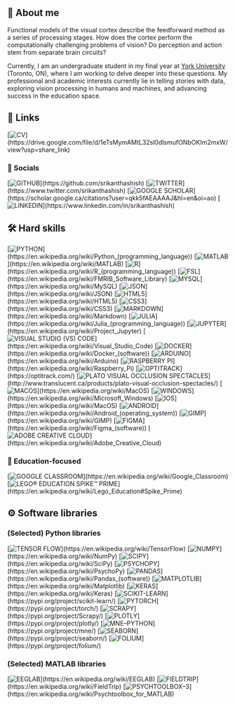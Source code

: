 ## 👋 About me
Functional models of the visual cortex describe the feedforward method as a series of processing stages. How does the cortex perform the computationally challenging problems of vision? Do perception and action stem from separate brain circuits?

Currently, I am an undergraduate student in my final year at <a href="https://www.yorku.ca/">York University</a> (Toronto, ON), where I am working to delve deeper into these questions. My professional and academic interests currently lie in telling stories with data, exploring vision processing in humans and machines, and advancing success in the education space.

## 🔗 Links
[![CV](https://img.shields.io/badge/CV-rgba(68,1,84,1)?style=for-the-badge&logo=&logoColor=white)](https://drive.google.com/file/d/1eTsMymAMtL32sl0dlsmufONbOKIm2mxW/view?usp=share_link)
### 🤝 Socials
[![GITHUB](https://img.shields.io/badge/GITHUB-rgba(68,1,84,1)?style=for-the-badge&logo=GITHUB)](https://github.com/srikanthashish)
[![TWITTER](https://img.shields.io/badge/TWITTER-rgba(68,1,84,1)?style=for-the-badge&logo=TWITTER&logoColor=white)](https://www.twitter.com/srikanthashish)
[![GOOGLE SCHOLAR](https://img.shields.io/badge/GOOGLE%20SCHOLAR-rgba(68,1,84,1)?style=for-the-badge&logo=GOOGLESCHOLAR&logoColor=white)](https://scholar.google.ca/citations?user=qkk5fAEAAAAJ&hl=en&oi=ao)
[![LINKEDIN](https://img.shields.io/badge/LINKEDIN-rgba(68,1,84,1)?style=for-the-badge&logo=LINKEDIN&logoColor=white)](https://www.linkedin.com/in/srikanthashish)

## 🛠️ Hard skills
[![PYTHON](https://img.shields.io/badge/Python-rgb(37,37,37)?style=for-the-badge&logo=python&logoColor=white)](https://en.wikipedia.org/wiki/Python_(programming_language))
[![MATLAB](https://img.shields.io/badge/MATLAB-rgb(37,37,37)?style=for-the-badge)](https://en.wikipedia.org/wiki/MATLAB)
[![R](https://img.shields.io/badge/R-rgb(37,37,37)?style=for-the-badge&logo=r&logoColor=white)](https://en.wikipedia.org/wiki/R_(programming_language))
[![FSL](https://img.shields.io/badge/FMRIB_Software_Library_(FSL)-rgb(37,37,37)?style=for-the-badge)](https://en.wikipedia.org/wiki/FMRIB_Software_Library)
[![MYSQL](https://img.shields.io/badge/MySQL-rgb(37,37,37)?style=for-the-badge&logo=mysql&logoColor=white)](https://en.wikipedia.org/wiki/MySQL)
[![JSON](https://img.shields.io/badge/JSON-rgb(37,37,37)?style=for-the-badge&logo=json&logoColor=white)](https://en.wikipedia.org/wiki/JSON)
[![HTML5](https://img.shields.io/badge/HTML5-rgb(37,37,37)?style=for-the-badge&logo=html5&logoColor=white)](https://en.wikipedia.org/wiki/HTML5)
[![CSS3](https://img.shields.io/badge/CSS3-rgb(37,37,37)?style=for-the-badge&logo=css3&logoColor=white)](https://en.wikipedia.org/wiki/CSS3)
[![MARKDOWN](https://img.shields.io/badge/Markdown-rgb(37,37,37)?style=for-the-badge&logo=markdown&logoColor=white)](https://en.wikipedia.org/wiki/Markdown)
[![JULIA](https://img.shields.io/badge/Julia-rgb(37,37,37)?style=for-the-badge&logo=julia&logoColor=white)](https://en.wikipedia.org/wiki/Julia_(programming_language))
[![JUPYTER](https://img.shields.io/badge/Jupyter-rgb(37,37,37)?style=for-the-badge&logo=jupyter&logoColor=white)](https://en.wikipedia.org/wiki/Project_Jupyter)
[![VISUAL STUDIO (VS) CODE](https://img.shields.io/badge/Visual_Studio_(VS)_Code-rgb(37,37,37)?style=for-the-badge&logo=visualstudiocode&logoColor=white)](https://en.wikipedia.org/wiki/Visual_Studio_Code)
[![DOCKER](https://img.shields.io/badge/Docker-rgb(37,37,37)?style=for-the-badge&logo=docker&logoColor=white)](https://en.wikipedia.org/wiki/Docker_(software))
[![ARDUINO](https://img.shields.io/badge/Arduino-rgb(14,42,71)?style=for-the-badge&logo=arduino&logoColor=white)](https://en.wikipedia.org/wiki/Arduino)
[![RASPBERRY PI](https://img.shields.io/badge/Raspberry_Pi-rgb(14,42,71)?style=for-the-badge&logo=raspberrypi&logoColor=white)](https://en.wikipedia.org/wiki/Raspberry_Pi)
[![OPTITRACK](https://img.shields.io/badge/OptiTrack-rgb(71,44,122)?style=for-the-badge)](https://optitrack.com/)
[![PLATO VISUAL OCCLUSION SPECTACLES](https://img.shields.io/badge/PLATO_Visual_Occlusion_Spectacles-rgb(71,44,122)?style=for-the-badge)](http://www.translucent.ca/products/plato-visual-occlusion-spectacles/)
[![MACOS](https://img.shields.io/badge/MacOS-rgb(37,37,37)?style=for-the-badge&logo=macos&logoColor=white)](https://en.wikipedia.org/wiki/MacOS)
[![WINDOWS](https://img.shields.io/badge/Windows-rgb(37,37,37)?style=for-the-badge&logo=windows&logoColor=white)](https://en.wikipedia.org/wiki/Microsoft_Windows)
[![IOS](https://img.shields.io/badge/iOS-rgb(37,37,37)?style=for-the-badge&logo=ios&logoColor=white)](https://en.wikipedia.org/wiki/MacOS)
[![ANDROID](https://img.shields.io/badge/Android-rgb(37,37,37)?style=for-the-badge&logo=android&logoColor=white)](https://en.wikipedia.org/wiki/Android_(operating_system))
[![GIMP](https://img.shields.io/badge/GNU_Image_Manipulation_Program_(GIMP)-rgb(37,37,37)?style=for-the-badge&logo=gimp&logoColor=white)](https://en.wikipedia.org/wiki/GIMP)
[![FIGMA](https://img.shields.io/badge/Figma-rgb(37,37,37)?style=for-the-badge&logo=figma&logoColor=white)](https://en.wikipedia.org/wiki/Figma_(software))
[![ADOBE CREATIVE CLOUD](https://img.shields.io/badge/Adobe_Creative_Cloud-rgb(37,37,37)?style=for-the-badge&logo=adobecreativecloud&logoColor=white)](https://en.wikipedia.org/wiki/Adobe_Creative_Cloud)

### 🍎 Education-focused
[![GOOGLE CLASSROOM](https://img.shields.io/badge/Google_Classroom-rgb(37,37,37)?style=for-the-badge&logo=googleclassroom&logoColor=white)](https://en.wikipedia.org/wiki/Google_Classroom)
[![LEGO® EDUCATION SPIKE™ PRIME](https://img.shields.io/badge/LEGO®_Education_SPIKE™_Prime-rgb(71,44,122)?style=for-the-badge)](https://en.wikipedia.org/wiki/Lego_Education#Spike_Prime)

## ⚙️ Software libraries
### (Selected) Python libraries
[![TENSOR FLOW](https://img.shields.io/badge/Tensor_Flow-rgb(37,37,37)?style=for-the-badge&logo=tensorflow&logoColor=white)](https://en.wikipedia.org/wiki/TensorFlow)
[![NUMPY](https://img.shields.io/badge/NumPy-rgb(37,37,37)?style=for-the-badge&logo=numpy&logoColor=white)](https://en.wikipedia.org/wiki/NumPy)
[![SCIPY](https://img.shields.io/badge/SciPy-rgb(37,37,37)?style=for-the-badge&logo=scipy&logoColor=white)](https://en.wikipedia.org/wiki/SciPy)
[![PSYCHOPY](https://img.shields.io/badge/PsychoPy-rgb(37,37,37)?style=for-the-badge)](https://en.wikipedia.org/wiki/PsychoPy)
[![PANDAS](https://img.shields.io/badge/Pandas-rgb(37,37,37)?style=for-the-badge&logo=pandas&logoColor=white)](https://en.wikipedia.org/wiki/Pandas_(software))
[![MATPLOTLIB](https://img.shields.io/badge/Matplotlib-rgb(37,37,37)?style=for-the-badge)](https://en.wikipedia.org/wiki/Matplotlib)
[![KERAS](https://img.shields.io/badge/Keras-rgb(37,37,37)?style=for-the-badge&logo=keras&logoColor=white)](https://en.wikipedia.org/wiki/Keras)
[![SCIKIT-LEARN](https://img.shields.io/badge/scikit–learn-rgb(37,37,37)?style=for-the-badge&logo=scikitlearn&logoColor=white)](https://pypi.org/project/scikit-learn/)
[![PYTORCH](https://img.shields.io/badge/PyTorch-rgb(37,37,37)?style=for-the-badge&logo=pytorch&logoColor=white)](https://pypi.org/project/torch/)
[![SCRAPY](https://img.shields.io/badge/Scrapy-rgb(37,37,37)?style=for-the-badge)](https://pypi.org/project/Scrapy/)
[![PLOTLY](https://img.shields.io/badge/Plotly-rgb(37,37,37)?style=for-the-badge&logo=plotly&logoColor=white)](https://pypi.org/project/plotly/)
[![MNE–PYTHON](https://img.shields.io/badge/MNE–Python-rgb(37,37,37)?style=for-the-badge)](https://pypi.org/project/mne/)
[![SEABORN](https://img.shields.io/badge/Seaborn-rgb(37,37,37)?style=for-the-badge)](https://pypi.org/project/seaborn/)
[![FOLIUM](https://img.shields.io/badge/Folium-rgb(37,37,37)?style=for-the-badge)](https://pypi.org/project/folium/)

### (Selected) MATLAB libraries
[![EEGLAB](https://img.shields.io/badge/EEGLAB-rgb(37,37,37)?style=for-the-badge)](https://en.wikipedia.org/wiki/EEGLAB)
[![FIELDTRIP](https://img.shields.io/badge/FieldTrip-rgb(37,37,37)?style=for-the-badge)](https://en.wikipedia.org/wiki/FieldTrip)
[![PSYCHTOOLBOX–3](https://img.shields.io/badge/Psychtoolbox_for_MATLAB-rgb(37,37,37)?style=for-the-badge)](https://en.wikipedia.org/wiki/Psychtoolbox_for_MATLAB)
